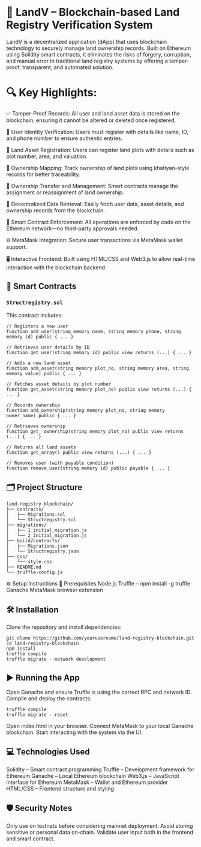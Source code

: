 # 🏡 LandV – Blockchain-based Land Registry Verification System
LandV is a decentralized application (dApp) that uses blockchain technology to securely manage land ownership records. Built on Ethereum using Solidity smart contracts, it eliminates the risks of forgery, corruption, and manual error in traditional land registry systems by offering a tamper-proof, transparent, and automated solution.

# 🔍 Key Highlights:
✅ Tamper-Proof Records: All user and land asset data is stored on the blockchain, ensuring it cannot be altered or deleted once registered.

👤 User Identity Verification: Users must register with details like name, ID, and phone number to ensure authentic entries.

📄 Land Asset Registration: Users can register land plots with details such as plot number, area, and valuation.

📘 Ownership Mapping: Track ownership of land plots using khatiyan-style records for better traceability.

🔄 Ownership Transfer and Management: Smart contracts manage the assignment or reassignment of land ownership.

🔎 Decentralized Data Retrieval: Easily fetch user data, asset details, and ownership records from the blockchain.

🧾 Smart Contract Enforcement: All operations are enforced by code on the Ethereum network—no third-party approvals needed.

🌐 MetaMask Integration: Secure user transactions via MetaMask wallet support.

🖥️ Interactive Frontend: Built using HTML/CSS and Web3.js to allow real-time interaction with the blockchain backend.


## 🧱 Smart Contracts

### `Structregistry.sol`

This contract includes:

```solidity
// Registers a new user
function add_user(string memory name, string memory phone, string memory id) public { ... }

// Retrieves user details by ID
function get_user(string memory id) public view returns (...) { ... }

// Adds a new land asset
function add_asset(string memory plot_no, string memory area, string memory value) public { ... }

// Fetches asset details by plot number
function get_asset(string memory plot_no) public view returns (...) { ... }

// Records ownership
function add_ownership(string memory plot_no, string memory owner_name) public { ... }

// Retrieves ownership
function get_ ownership(string memory plot_no) public view returns (...) { ... }

// Returns all land assets
function get_array() public view returns (...) { ... }

// Removes user (with payable condition)
function remove_user(string memory id) public payable { ... }
```
## 🗂️ Project Structure

```text
land-registry-blockchain/
├── contracts/
│   ├── Migrations.sol
│   └── Structregistry.sol
├── migrations/
│   ├── 1_initial_migration.js
│   └── 2_initial_migration.js
├── build/contracts/
│   ├── Migrations.json
│   └── Structregistry.json
├── css/
│   └── style.css
├── README.md
└── truffle-config.js
```
⚙️ Setup Instructions
🧰 Prerequisites
Node.js
Truffle – npm install -g truffle
Ganache
MetaMask browser extension
## 🛠️ Installation
Clone the repository and install dependencies:
```text
git clone https://github.com/yourusername/land-registry-blockchain.git
cd land-registry-blockchain
npm install
truffle compile
truffle migrate --network development
```
## ▶️ Running the App
Open Ganache and ensure Truffle is using the correct RPC and network ID.
Compile and deploy the contracts:
```text
truffle compile
truffle migrate --reset
```
Open index.html in your browser.
Connect MetaMask to your local Ganache blockchain.
Start interacting with the system via the UI.

## 💻 Technologies Used
Solidity – Smart contract programming
Truffle – Development framework for Ethereum
Ganache – Local Ethereum blockchain
Web3.js – JavaScript interface for Ethereum
MetaMask – Wallet and Ethereum provider
HTML/CSS – Frontend structure and styling

## 🛡️ Security Notes
Only use on testnets before considering mainnet deployment.
Avoid storing sensitive or personal data on-chain.
Validate user input both in the frontend and smart contract.



